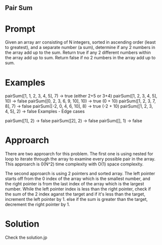 ## Pair Sum

# Prompt

Given an array arr consisting of N integers, sorted in ascending order (least to greatest), and a separate number (a sum), determine if any 2 numbers in the array add up to the sum. Return true if any 2 different numbers within the array add up to sum. Return false if no 2 numbers in the array add up to sum.

# Examples

pairSum([1, 1, 2, 3, 4, 5], 7) -> true (either 2+5 or 3+4)
pairSum([1, 2, 3, 4, 5], 10) -> false
pairSum([0, 2, 3, 6, 9, 10], 10) -> true (0 + 10)
pairSum([1, 2, 3, 7, 8], 7) -> false
pairSum([-2, 0, 4, 6, 10], 8) -> true (-2 + 10)
pairSum([1, 2, 3, 4, 5], 2) -> false
Examples - Edge cases

pairSum([1], 2) -> false
pairSum([2], 2) -> false
pairSum([], 1) -> false

# Approarch

There are two approarch for this problem. The first one is using nested for loop to iterate through the array to examine every possible pair in the array. This approarch is 0(N^2) time complexity with O(1) space complexity.

The second approarch is using 2 pointers and sorted array. The left pointer starts off from the 0 index of the array which is the smallest number, and the right pointer is from the last index of the array which is the largest number. While the left pointer index is less than the right pointer, check if the sum of the 2 index aganst the target and if it's less than the target, increment the left pointer by 1. else if the sum is greater than the target, decrement the right pointer by 1.

# Solution

Check the solution.jp
